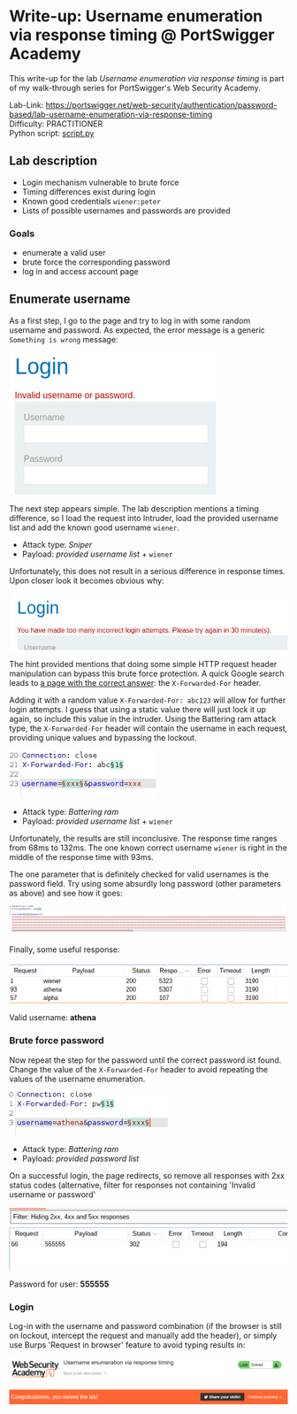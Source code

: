 # Write-up: Username enumeration via response timing @ PortSwigger Academy

This write-up for the lab *Username enumeration via response timing* is part of my walk-through series for PortSwigger's Web Security Academy.

Lab-Link: <https://portswigger.net/web-security/authentication/password-based/lab-username-enumeration-via-response-timing>  
Difficulty: PRACTITIONER  
Python script: [script.py](script.py)  

## Lab description

- Login mechanism vulnerable to brute force
- Timing differences exist during login
- Known good credentials  `wiener:peter`
- Lists of possible usernames and passwords are provided

### Goals

  - enumerate a valid user
  - brute force the corresponding password
  - log in and access account page

## Enumerate username

As a first step, I go to the page and try to log in with some random username and password. As expected, the error message is a generic `Something is wrong` message:

![generic error message](img/generic_error_message.png)

The next step appears simple. The lab description mentions a timing difference, so I load the request into Intruder, load the provided username list and add the known good username `wiener`.

- Attack type: *Sniper*
- Payload: *provided username list* + `wiener`

Unfortunately, this does not result in a serious difference in response times. Upon closer look it becomes obvious why:

![brute force protection](img/brute_force_protection.png)

The hint provided mentions that doing some simple HTTP request header manipulation can bypass this brute force protection. A quick Google search leads to [a page with the correct answer](https://medium.com/r3d-buck3t/bypass-ip-restrictions-with-burp-suite-fb4c72ec8e9c): the `X-Forwarded-For` header.

Adding it with a random value `X-Forwarded-For: abc123` will allow for further login attempts. I guess that using a static value there will just lock it up again, so include this value in the intruder. Using the Battering ram attack type, the `X-Forwarded-For` header will contain the username in each request, providing unique values and bypassing the lockout.

![second intruder attempt with custom header](img/use-custom-header.png)

- Attack type: *Battering ram*
- Payload: *provided username list* + `wiener`

Unfortunately, the results are still inconclusive. The response time ranges from 68ms to 132ms. The one known correct username `wiener` is right in the middle of the response time with 93ms.

The one parameter that is definitely checked for valid usernames is the password field. Try using some absurdly long password (other parameters as above) and see how it goes:

![third intruder attempt with custom header and long password](img/use-custom-header-and-long-pw.png)

Finally, some useful response:

![valid username found](img/valid-username-found.png)

Valid username: **athena**

### Brute force password

Now repeat the step for the password until the correct password ist found. Change the value of the `X-Forwarded-For` header to avoid repeating the values of the username enumeration.

![enumerate password](img/enumerate-password.png)

- Attack type: *Battering ram*
- Payload: *provided password list*

On a successful login, the page redirects, so remove all responses with 2xx status codes (alternative, filter for responses not containing 'Invalid username or password'

![Burp Intruder password found](img/password_found.png)

Password for user: **555555**

### Login

Log-in with the username and password combination (if the browser is still on lockout, intercept the request and manually add the header), or simply use Burps 'Request in browser' feature to avoid typing results in:

![success](img/success.png)
